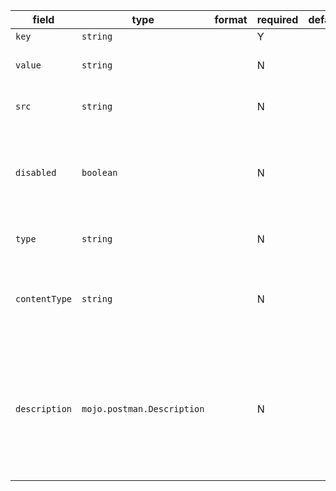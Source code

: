 | field | type | format | required | default | description |
|---|---|---|---|---|---|
| `key` | `string` |  | Y |  |
| `value` | `string` |  | N |  | enabled if type is "text" |
| `src` | `string` |  | N |  | enabled if type is "file" |
| `disabled` | `boolean` |  | N |  | When set to true, prevents this form data entity from being sent. |
| `type` | `string` |  | N |  | should be "text", or "file" |
| `contentType` | `string` |  | N |  | Override Content-Type header of this form data entity. |
| `description` | `mojo.postman.Description` |  | N |  | A Description can be a raw text, or be an object, which holds the description along with its format. |
